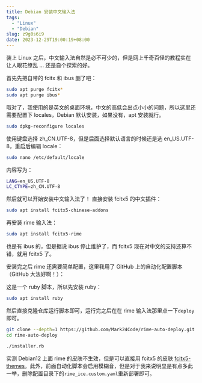```yaml
---
title: Debian 安装中文输入法
tags:
  - "Linux"
  - "Debian"
slug: z9g0s6i9
date: 2023-12-29T19:00:19+08:00
---
```


装上 Linux 之后，中文输入法自然是必不可少的，但是网上千奇百怪的教程实在让人眼花缭乱 ... 还是自个探索的好。

<!--more-->

首先先把自带的 fcitx 和 ibus 删了吧：

```bash
sudo apt purge fcitx*
sudo apt purge ibus*
```

哦对了，我使用的是英文的桌面环境，中文的高低会出点小小的问题，所以这里还需要配置下 locales，Debian 默认安装，如果没有，apt 安装就行。

```bash
sudo dpkg-reconfigure locales
```

使用键盘选择 zh_CN.UTF-8，但是后面选择默认语言的时候还是选 en_US.UTF-8，重启后编辑 locale：

```bash
sudo nano /etc/default/locale
```

内容写为：

```bash
LANG=en_US.UTF-8
LC_CTYPE=zh_CN.UTF-8
```

然后就可以开始安装中文输入法了！ 直接安装 fcitx5 的中文插件：

```bash
sudo apt install fcitx5-chinese-addons
```

再安装 rime 输入法：

```bash
sudo apt install fcitx5-rime
```

也是有 ibus 的，但是据说 ibus 停止维护了，而 fcitx5 现在对中文的支持还算不错，就用 fcitx5 了。

安装完之后 rime 还需要简单配置，这里我用了 GitHub 上的自动化配置脚本（GitHub 大法好啊！）：

这是一个 ruby 脚本，所以先安装 ruby：

```bash
sudo apt install ruby
```

然后直接克隆仓库运行脚本即可，运行完之后在在 rime 输入法那里点一下`deploy`即可。

```bash
git clone --depth=1 https://github.com/Mark24Code/rime-auto-deploy.git --branch latest
cd rime-auto-deploy

./installer.rb
```

实测 Debian12 上面 rime 的皮肤不生效，但是可以直接用 fcitx5 的皮肤 [fcitx5-themes](https://github.com/thep0y/fcitx5-themes)。此外，前面自动化脚本会启用模糊音，但是对于我来说明显是有点多此一举，删除配置目录下的`rime_ice.custom.yaml`重新部署即可。
